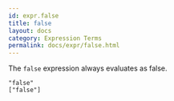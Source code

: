 ```yaml
---
id: expr.false
title: false
layout: docs
category: Expression Terms
permalink: docs/expr/false.html
---
```


The `false` expression always evaluates as false.

    "false"
    ["false"]


